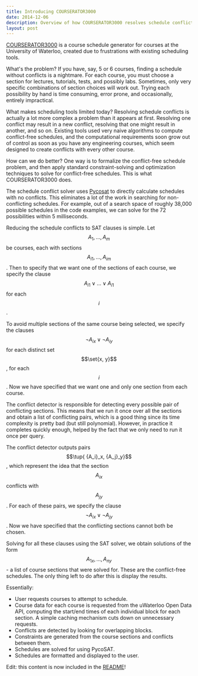 ```yaml
---
title: Introducing COURSERATOR3000
date: 2014-12-06
description: Overview of how COURSERATOR3000 resolves schedule conflicts by reducing them to Boolean SAT problems.
layout: post
---
```


[COURSERATOR3000](http://courserator.anthony-zhang.me/) is a course schedule generator for courses at the University of Waterloo, created due to frustrations with existing scheduling tools.

What's the problem? If you have, say, 5 or 6 courses, finding a schedule without conflicts is a nightmare. For each course, you must choose a section for lectures, tutorials, tests, and possibly labs. Sometimes, only very specific combinations of section choices will work out. Trying each possibility by hand is time consuming, error prone, and occasionally, entirely impractical.

What makes scheduling tools limited today? Resolving schedule conflicts is actually a lot more complex a problem than it appears at first. Resolving one conflict may result in a new conflict, resolving that one might result in another, and so on. Existing tools used very naive algorithms to compute conflict-free schedules, and the computational requirements soon grow out of control as soon as you have any engineering courses, which seem designed to create conflicts with every other course.

How can we do better? One way is to formalize the conflict-free schedule problem, and then apply standard constraint-solving and optimization techniques to solve for conflict-free schedules. This is what COURSERATOR3000 does.

The schedule conflict solver uses [Pycosat](https://pypi.python.org/pypi/pycosat) to directly calculate schedules with no conflicts. This eliminates a lot of the work in searching for non-conflicting schedules. For example, out of a search space of roughly 38,000 possible schedules in the code examples, we can solve for the 72 possibilities within 5 milliseconds.

Reducing the schedule conflicts to SAT clauses is simple. Let $$A_1, \ldots, A_m$$ be courses, each with sections $${A_i}_1, \ldots, {A_i}_m$$. Then to specify that we want one of the sections of each course, we specify the clause $${A_i}_1 \lor \ldots \lor {A_i}_1$$ for each $$i$$.

To avoid multiple sections of the same course being selected, we specify the clauses $$\neg {A_i}_x \lor \neg {A_i}_y$$ for each distinct set $$\set{x, y}$$, for each $$i$$. Now we have specified that we want one and only one section from each course.

The conflict detector is responsible for detecting every possible pair of conflicting sections. This means that we run it once over all the sections and obtain a list of conflicting pairs, which is a good thing since its time complexity is pretty bad (but still polynomial). However, in practice it completes quickly enough, helped by the fact that we only need to run it once per query.

The conflict detector outputs pairs $$\tup{ {A_i}_x, {A_j}_y}$$, which represent the idea that the section $${A_i}_x$$ conflicts with $${A_j}_y$$. For each of these pairs, we specify the clause $$\neg {A_i}_x \lor \neg {A_j}_y$$. Now we have specified that the conflicting sections cannot both be chosen.

Solving for all these clauses using the SAT solver, we obtain solutions of the form $${A_1}_x, \ldots, {A_n}_y$$ - a list of course sections that were solved for. These are the conflict-free schedules. The only thing left to do after this is display the results.

Essentially:

* User requests courses to attempt to schedule.
* Course data for each course is requested from the uWaterloo Open Data API, computing the start/end times of each individual block for each section. A simple caching mechanism cuts down on unnecessary requests.
* Conflicts are detected by looking for overlapping blocks.
* Constraints are generated from the course sections and conflicts between them.
* Schedules are solved for using PycoSAT.
* Schedules are formatted and displayed to the user.

Edit: this content is now included in the [README](https://github.com/Uberi/COURSERATOR3000#readme)!
